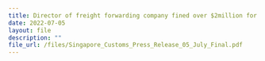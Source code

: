 ```yaml
---
title: Director of freight forwarding company fined over $2million for evasion of Goods and Services Tax
date: 2022-07-05
layout: file
description: ""
file_url: /files/Singapore_Customs_Press_Release_05_July_Final.pdf
---
```

